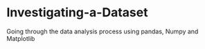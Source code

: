 # Investigating-a-Dataset
Going through the data analysis process using pandas, Numpy and Matplotlib
